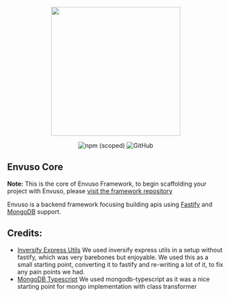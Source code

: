 <p align="center">
	<a href="https://envuso.com" target="_blank"><img src="https://envuso.com/assets/logo.png" width="300"></a>
</p>

<p align="center">
	<img alt="npm (scoped)" src="https://img.shields.io/npm/v/@envuso/core?logoColor=blueviolet">	
	<img alt="GitHub" src="https://img.shields.io/github/license/Envuso/core">
</p>


## Envuso Core

**Note:** This is the core of Envuso Framework, to begin scaffolding your project with Envuso, please [visit the framework repository](https://github.com/Envuso/framework)

Envuso is a backend framework focusing building apis using [Fastify](https://www.fastify.io/) and [MongoDB](https://www.mongodb.com/) support.


## Credits:

- [Inversify Express Utils](https://github.com/inversify/inversify-express-utils)
We used inversify express utils in a setup without fastify, which was very barebones but enjoyable. We used this as a small starting point,
converting it to fastify and re-writing a lot of it, to fix any pain points we had.
- [MongoDB Typescript](https://github.com/aljazerzen/mongodb-typescript) 
We used mongodb-typescript as it was a nice starting point for mongo implementation with class transformer

